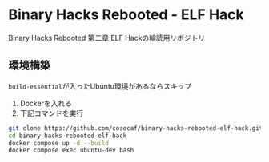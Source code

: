 # Binary Hacks Rebooted - ELF Hack

Binary Hacks Rebooted 第二章 ELF Hackの輪読用リポジトリ

## 環境構築

`build-essential`が入ったUbuntu環境があるならスキップ

1. Dockerを入れる
2. 下記コマンドを実行

```sh
git clone https://github.com/cosocaf/binary-hacks-rebooted-elf-hack.git
cd binary-hacks-rebooted-elf-hack
docker compose up -d --build
docker compose exec ubuntu-dev bash
```
